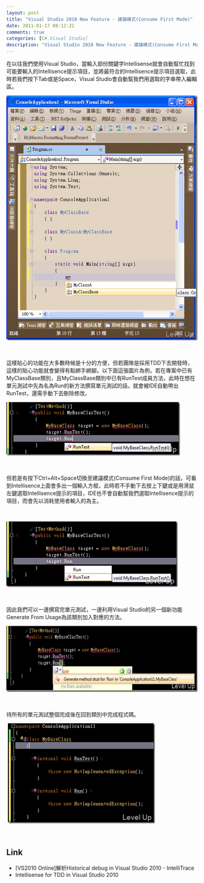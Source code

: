 ```yaml
---
layout: post
title: "Visual Studio 2010 New Feature - 建議模式(Consume First Mode)"
date: 2011-01-17 08:12:22
comments: true
categories: [C#,Visual Studio]
description: "Visual Studio 2010 New Feature - 建議模式(Consume First Mode)"
---
```

<p>
	在以往我們使用Visual Studio，當輸入部份關鍵字Intellisense就會自動幫忙找到可能要輸入的Intellisence提示項目，並將最符合的Intellisence提示項目選取，此時若我們按下Tab或是Space，Visual Studio會自動幫我們用選取的字串帶入編輯區。</p>
<p>
	<img alt="image" border="0" height="645" src="\images\posts\20863\image6_thumb.png" style="border-right-width: 0px; border-top-width: 0px; border-bottom-width: 0px; border-left-width: 0px" width="515" /></p>
<p>
	 </p>
<p>
	這樣貼心的功能在大多數時候是十分的方便，但若團隊是採用TDD下去開發時，這樣的貼心功能就會變得有點綁手綁腳。以下面這張圖片為例，若在專案中已有MyClassBase類別，且MyClassBase類別中已有RunTest成員方法，此時在想在單元測試中先為名為Run的新方法撰寫單元測試的話，就會被IDE自動帶出RunTest，還需手動下去刪除修改。</p>
<p>
	<img alt="image" border="0" height="141" src="\images\posts\20863\image_thumb.png" style="border-right-width: 0px; border-top-width: 0px; border-bottom-width: 0px; border-left-width: 0px" width="458" /></p>
<p>
	 </p>
<p>
	但若是有按下Ctrl+Alt+Space切換至建議模式(Consume First Mode)的話，可看到Intellisence上面會多出一個輸入方框，此時若不手動下去按上下鍵或是用滑鼠左鍵選取Intellisence提示的項目，IDE也不會自動幫我們選取Intellisence提示的項目，而會先以消耗使用者輸入的為主。</p>
<p>
	 </p>
<p>
	<img alt="image" border="0" height="173" src="\images\posts\20863\image_thumb_1.png" style="border-right-width: 0px; border-top-width: 0px; border-bottom-width: 0px; border-left-width: 0px" width="452" /></p>
<p>
	 </p>
<p>
	因此我們可以一邊撰寫完單元測試，一邊利用Visual Studio的另一個新功能Generate From Usage為該類別加入對應的方法。</p>
<p>
	<img alt="image" border="0" height="174" src="\images\posts\20863\image_thumb_2.png" style="border-right-width: 0px; border-top-width: 0px; border-bottom-width: 0px; border-left-width: 0px" width="632" /></p>
<p>
	 </p>
<p>
	待所有的單元測試整個完成後在回到類別中完成程式碼。</p>
<p>
	 <img alt="image" border="0" height="264" src="\images\posts\20863\image_thumb_3.png" style="border-right-width: 0px; border-top-width: 0px; border-bottom-width: 0px; border-left-width: 0px" width="388" /></p>
<p>
	 </p>
<h2>
	Link</h2>
<ul>
	<li>
		[VS2010 Online]解析Historical debug in Visual Studio 2010 - IntelliTrace</li>
	<li>
		Intellisense for TDD in Visual Studio 2010</li>
</ul>
